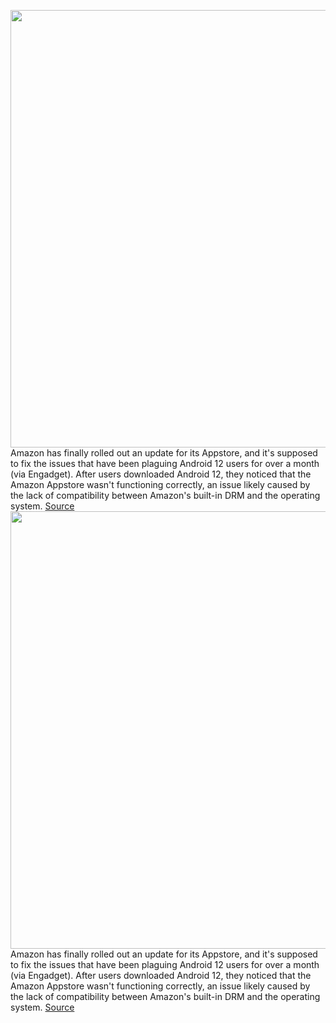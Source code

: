 <img src='https://cdn.vox-cdn.com/thumbor/7xQ6U_4wCX3l85PDEH7CqOax5Ug=/0x0:3000x2000/1200x800/filters:focal(1260x760:1740x1240)/cdn.vox-cdn.com/uploads/chorus_image/image/70291802/acastro_190920_1777_amazon_0001.0.0.png' width='700px' /><br/>
Amazon has finally rolled out an update for its Appstore, and it's supposed to fix the issues that have been plaguing Android 12 users for over a month (via Engadget). After users downloaded Android 12, they noticed that the Amazon Appstore wasn't functioning correctly, an issue likely caused by the lack of compatibility between Amazon's built-in DRM and the operating system.
<a href='https://www.theverge.com/2021/12/18/22843977/amazon-appstore-android-12'> Source <a/><img src='https://cdn.vox-cdn.com/thumbor/7xQ6U_4wCX3l85PDEH7CqOax5Ug=/0x0:3000x2000/1200x800/filters:focal(1260x760:1740x1240)/cdn.vox-cdn.com/uploads/chorus_image/image/70291802/acastro_190920_1777_amazon_0001.0.0.png' width='700px' /><br/>
Amazon has finally rolled out an update for its Appstore, and it's supposed to fix the issues that have been plaguing Android 12 users for over a month (via Engadget). After users downloaded Android 12, they noticed that the Amazon Appstore wasn't functioning correctly, an issue likely caused by the lack of compatibility between Amazon's built-in DRM and the operating system.
<a href='https://www.theverge.com/2021/12/18/22843977/amazon-appstore-android-12'> Source <a/>